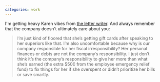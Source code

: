 ```yaml
---
categories: work
---
```


I'm getting heavy Karen vibes from [the letter writer](https://www.askamanager.org/2021/10/my-employee-wasnt-respectful-enough-after-the-company-messed-up-her-paycheck.html). And always remember that the company doesn't ultimately care about you:

> I’m just kind of floored that she’s getting gift cards after speaking to her superiors like that. I’m also uncomfortable because why is our company responsible for her fiscal irresponsibility? Her personal finances or debts are not the company’s responsibility. I just don’t think it’s the company’s responsibility to give her more than what she’s earned (the extra $500 from the employee emergency relief fund) to fix things for her if she overspent or didn’t prioritize her bills or save smartly.